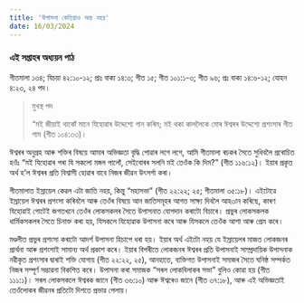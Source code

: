 ```yaml
---
title: 'উপাসনা কেতিয়াও অন্ত নহয়'
date: 16/03/2024
---
```


### এই সপ্তাহৰ অধ্যয়ন পাঠ
গীতমালা ১৩৪; যিচয়া ৪২:১০-১২; প্ৰাঃ বাক্য ১৪:৩; গীত ১৫; গীত ১০১:১-৩; গীত ৯৬; প্ৰঃ বাক্য ১৪:৬-১২; যোহন ৪:২৩, ২৪ পদ।

> <p>মুখস্থ পদ</p>
> “মই জীয়াই থাকোঁ মানে যিহোৱাৰ উদ্দেশ্যে গান কৰিম; মই থকা কাললৈকে মোৰ ঈশ্বৰৰ উদ্দেশ্যে প্ৰশংসাৰ গীত গাম (গীত ১০৪:৩৩)।

ঈশ্বৰৰ অনুগ্ৰহ আৰু শক্তিৰ বিষয়ে আমাৰ অভিজ্ঞতা বৃদ্ধি পোৱাৰ লগে লগে, আমি গীতমালা ৰচকৰ সৈতে সুধিবলৈ প্ৰৰোচিত হওঁঃ “মই যিহোৱাৰ পৰা যি সকলো মঙ্গল পালোঁ, সেইবোৰৰ সলনি মই তেওঁক কি দিম?” (গীত ১১৬:১২)। ইয়াৰ প্ৰকৃত অৰ্থ হ’ল ঈশ্বৰৰ প্ৰতি বিশ্বাসী হোৱাৰ বাবে নিজৰ জীৱন উৎসৰ্গা কৰা।

গীতমালাত ইস্ৰায়েল কেৱল এটা জাতি নহয়, কিন্তু “মহাসভা” (গীত ২২:২২; ২৫; গীতমালা ৩৫:১৮)। এইটোৱে ইস্ৰায়েল ঈশ্বৰৰ প্ৰশংসা কৰিবলৈ আৰু তেওঁৰ বিষয়ে আন জাতিসমূহৰ আগত সাক্ষ্য দিবলৈ আহ৩ান কৰিছে, কাৰণ যিহোৱাই গোটেই জগতখনে তেওঁৰ লোকসকলৰ সৈতে উপাসনাত যোগদান কৰাটো বিচাৰে। প্ৰভুৰ লোকসকলক ধাৰ্মিকসকলৰ সৈতে চিনাক্ত কৰা হয়, যিসকলে যিহোৱাক উপাসনা কৰে আৰু যিসকলে তেওঁক আশা আৰু প্ৰেম কৰে।

মণ্ডলীত প্ৰভুৰ প্ৰশংসা কৰাটো আদৰ্শ উপাসনা হিচাপে ধৰা হয়। ইয়াৰ অৰ্থ এইটো নহয় যে ইস্ৰায়েলৰ মাজত লোকজনৰ প্ৰাৰ্থনা আৰু প্ৰশংসাই সামান্য অৰ্থ প্ৰকাশ কৰে। ইয়াৰ বিপৰীতে লোকজনৰ ঈশ্বৰৰ প্ৰতি উপাসনাই সাম্প্ৰদায়িক উপাসনাক নৱীকৃত প্ৰশংসাৰ দ্বাৰাই শক্তি যোগায় (গীত ২২:২২, ২৫), আনহাতে, ব্যক্তিগত উপাসনাই সমাজৰ সৈতে ঘনিষ্ঠ সম্পৰ্কত নিজৰ সম্পূৰ্ণ সম্ভাৱনা বিকশিত কৰে। উপাসনা কৰা সমাজক “সৰল লোকবিলাকৰ সভা” বুলিও কোৱা হয় (গীত ১১১:১)। সৰল লোকসকলে ঈশ্বৰক জানে (গীত ৩৬:১০) আৰু ঈশ্বৰেও জানে (গীত ৩৭:১৮), আৰু এই অভিজ্ঞতাই তেওঁলোকৰ জীৱনৰ প্ৰতিটো দিশতে প্ৰভাৱ পেলায়।
